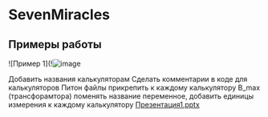 # SevenMiracles
## Примеры работы

![Пример 1](!![image](https://github.com/Rwon1/SevenMiracles/assets/125397526/7d797588-35e3-443a-bdff-bac173a4b95c)


Добавить названия калькуляторам
Сделать комментарии в коде для калькуляторов 
Питон файлы прикрепить к каждому калькулятору
B_max (трансфорамтора) поменять название переменное, добавить единицы измерения к каждому калькулятору 
[Презентация1.pptx](https://github.com/Rwon1/SevenMiracles/files/13581599/1.pptx)
